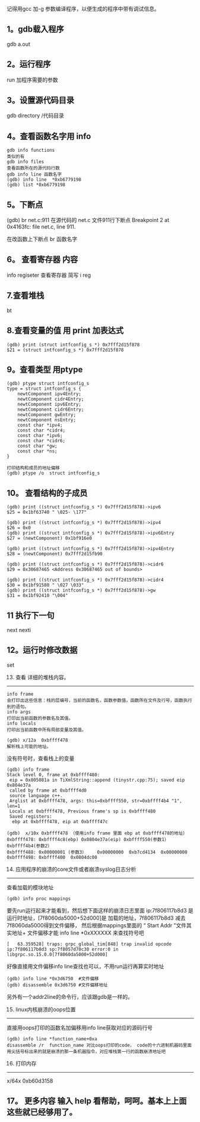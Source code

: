 记得用gcc 加-g 参数编译程序，以便生成的程序中带有调试信息。 

1。gdb载入程序
-------------
gdb a.out 

2。运行程序
----------
run 加程序需要的参数 

3。设置源代码目录
----------------
gdb directory /代码目录

4。查看函数名字用 info
----------------------
```text
gdb info functions
类似的有
gdb info files
查看函数所在的源代码行数
gdb info line 函数名字
(gdb) info line  *0xb6779198
(gdb) list *0xb6779198
```


5。下断点
---------
(gdb) br net.c:911 在源代码的 net.c 文件911行下断点
Breakpoint 2 at 0x4163fc: file net.c, line 911.

在改函数上下断点
br 函数名字   

6。 查看寄存器 内容
------------------
info regiseter 查看寄存器   简写 i reg 

7.查看堆栈
---------
bt 

8.查看变量的值 用 print 加表达式
------------------------------
```text
(gdb) print (struct intfconfig_s *) 0x7fff2d15f878 
$21 = (struct intfconfig_s *) 0x7fff2d15f878
```

9。查看类型 用ptype
--------------------
```text
(gdb) ptype struct intfconfig_s    
type = struct intfconfig_s {
    newtComponent ipv4Entry;
    newtComponent cidr4Entry;
    newtComponent ipv6Entry;
    newtComponent cidr6Entry;
    newtComponent gwEntry;
    newtComponent nsEntry;
    const char *ipv4;
    const char *cidr4;
    const char *ipv6;
    const char *cidr6;
    const char *gw;
    const char *ns;
}

打印结构和成员的地址偏移
(gdb) ptype /o  struct intfconfig_s
```

10。 查看结构的子成员
--------------------
```
(gdb) print ((struct intfconfig_s *) 0x7fff2d15f878)->ipv6
$25 = 0x1bf63740 " \025- \177"

(gdb) print ((struct intfconfig_s *) 0x7fff2d15f878)->ipv4
$26 = 0x0
(gdb) print ((struct intfconfig_s *) 0x7fff2d15f878)->ipv6Entry
$27 = (newtComponent) 0x1bf916e0

(gdb) print ((struct intfconfig_s *) 0x7fff2d15f878)->ipv4Entry
$28 = (newtComponent) 0x7fff2d15fb90

(gdb) print ((struct intfconfig_s *) 0x7fff2d15f878)->cidr6
$29 = 0x30687465 <Address 0x30687465 out of bounds>

(gdb) print ((struct intfconfig_s *) 0x7fff2d15f878)->cidr4
$30 = 0x1bf91580 " \027 \033"
(gdb) print ((struct intfconfig_s *) 0x7fff2d15f878)->gw
$31 = 0x1bf92410 "\004"
```

11 执行下一句 
-------------
next 
nexti 

12。运行时修改数据
------------------
set



13.   查看 详细的堆栈内容。 
--------------------------
```text
info frame
会打印出这些信息：栈的层编号，当前的函数名，函数参数值，函数所在文件及行号，函数执行到的语句。
info args
打印出当前函数的参数名及其值。
info locals
打印出当前函数中所有局部变量及其值。

(gdb) x/12a  0xbffff478
解析栈上可能的地址。
```

没有符号时，查看栈上的变量
```
(gdb) info frame 
Stack level 0, frame at 0xbffff480:
 eip = 0x805081a in TiXmlString::append (tinystr.cpp:75); saved eip 0x804e37a
 called by frame at 0xbffff4d0
 source language c++.
 Arglist at 0xbffff478, args: this=0xbffff550, str=0xbffff4b4 "1", len=1
 Locals at 0xbffff478, Previous frame's sp is 0xbffff480
 Saved registers:
  ebp at 0xbffff478, eip at 0xbffff47c
  
(gdb)  x/10x 0xbffff478 （使用info frame 里面 ebp at 0xbffff478的地址）
0xbffff478:	0xbffff4c8(ebp)	0x0804e37a(eip)	0xbffff550(参数1）	0xbffff4b4(参数2）
0xbffff488:	0x00000001 (参数3）	0x00000000	0xb7cd4134	0x00000000
0xbffff498:	0xbffff400	0x0804dc00
```


14.  应用程序的崩溃的core文件或者崩溃syslog日志分析
----------------------------------
查看加载的模块地址
```text
(gdb) info proc mappings
```
要先run运行起来才能看到，然后想下面这样的崩溃日志里面  ip:7f806117b8d3 是运行时地址，[7f8060da5000+52d000]是 加载的地址，7f806117b8d3 减去7f8060da5000得到文件偏移，
然后根据mappings里面的 “ Start Addr ”文件其实地址+ 文件偏移才能  info line *0xXXXXXX  来查找符号吧
```text
[   63.359528] traps: grpc_global_tim[848] trap invalid opcode ip:7f806117b8d3 sp:7f8057d70c30 error:0 in libgrpc.so.15.0.0[7f8060da5000+52d000]
```

好像直接用文件偏移info line查找也可以，不用run运行再算实时地址
```text
(gdb) info line *0x3d6750  #文件偏移
(gdb) disassemble 0x3d6750 #文件偏移地址
```
另外有一个addr2line的命令行，应该跟gdb是一样的。

15. linux内核崩溃的oops位置
--------------------------
直接用oops打印的函数名加偏移用info line获取对应的源码行号
```text
(gdb) info line *function_name+0xa
disassemble /r  function_name 对比oops打印的code， code的十六进制机器码里面用尖括号标出来的就是崩溃的那一条机器指令，对应堆栈第一行的函数崩溃地址吧
```


16. 打印内存
------------
x/64x   0xb60d3158 

17。 更多内容 输入 help 看帮助，呵呵。基本上上面这些就已经够用了。
-------------------

